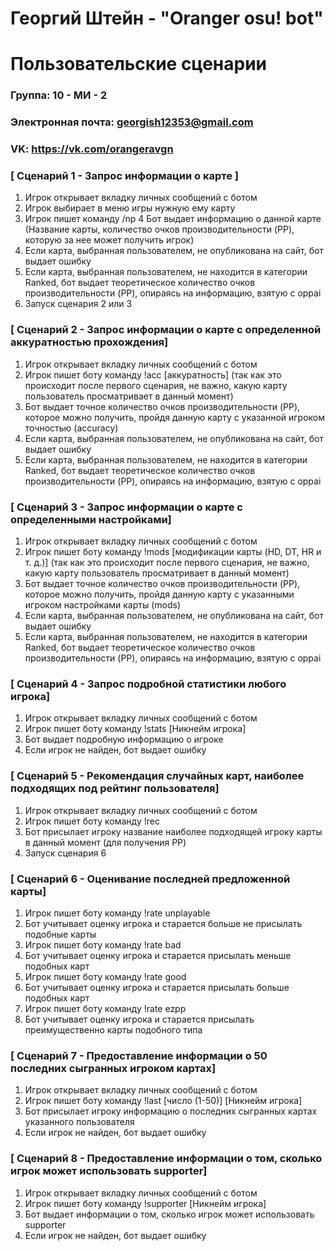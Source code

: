 # Георгий Штейн - "Oranger osu! bot"
# Пользовательские сценарии

### Группа: 10 - МИ - 2
### Электронная почта: georgish12353@gmail.com
### VK: https://vk.com/orangeravgn


### [ Сценарий 1 - Запрос информации о карте ]

1. Игрок открывает вкладку личных сообщений с ботом
2. Игрок выбирает в меню игры нужную ему карту
3. Игрок пишет команду /np 
4  Бот выдает информацию о данной карте (Название карты, количество очков производительности (PP), которую за нее может получить игрок)
5. Если карта, выбранная пользователем, не опубликована на сайт, бот выдает ошибку
6. Если карта, выбранная пользователем, не находится в категории Ranked, бот выдает теоретическое количество очков производительности (PP), опираясь на информацию, взятую с oppai 
7. Запуск сценария 2 или 3

### [ Сценарий 2 - Запрос информации о карте с определенной аккуратностью прохождения]

1. Игрок открывает вкладку личных сообщений с ботом
2. Игрок пишет боту команду !acc [аккуратность] (так как это происходит после первого сценария, не важно, какую карту пользователь просматривает в данный момент)
3. Бот выдает точное количество очков производительности (PP), которое можно получить, пройдя данную карту с указанной игроком точностью (accuracy)
4. Если карта, выбранная пользователем, не опубликована на сайт, бот выдает ошибку
5. Если карта, выбранная пользователем, не находится в категории Ranked, бот выдает теоретическое количество очков производительности (PP), опираясь на информацию, взятую с oppai 

### [ Сценарий 3 - Запрос информации о карте с определенными настройками]

1. Игрок открывает вкладку личных сообщений с ботом
2. Игрок пишет боту команду !mods [модификации карты (HD, DT, HR и т. д.)] (так как это происходит после первого сценария, не важно, какую карту пользователь просматривает в данный момент)
3. Бот выдает точное количество очков производительности (PP), которое можно получить, пройдя данную карту с указанными игроком настройками карты (mods)
4. Если карта, выбранная пользователем, не опубликована на сайт, бот выдает ошибку
5. Если карта, выбранная пользователем, не находится в категории Ranked, бот выдает теоретическое количество очков производительности (PP), опираясь на информацию, взятую с oppai 

### [ Сценарий 4 - Запрос подробной статистики любого игрока]

1. Игрок открывает вкладку личных сообщений с ботом
2. Игрок пишет боту команду !stats [Никнейм игрока]
3. Бот выдает подробную информацию о игроке
4. Если игрок не найден, бот выдает ошибку

### [ Сценарий 5 - Рекомендация случайных карт, наиболее подходящих под рейтинг пользователя]

1. Игрок открывает вкладку личных сообщений с ботом
2. Игрок пишет боту команду !rec
3. Бот присылает игроку название наиболее подходящей игроку карты в данный момент (для получения PP)
4. Запуск сценария 6

### [ Сценарий 6 - Оценивание последней предложенной карты]

1. Игрок пишет боту команду !rate unplayable
2. Бот учитывает оценку игрока и старается больше не присылать подобные карты
3. Игрок пишет боту команду !rate bad
4. Бот учитывает оценку игрока и старается присылать меньше подобных карт
5. Игрок пишет боту команду !rate good
6. Бот учитывает оценку игрока и старается присылать больше подобных карт
7. Игрок пишет боту команду !rate ezpp
8. Бот учитывает оценку игрока и старается присылать преимущественно карты подобного типа

### [ Сценарий 7 - Предоставление информации о 50 последних сыгранных игроком картах]

1. Игрок открывает вкладку личных сообщений с ботом
2. Игрок пишет боту команду !last [число (1-50)] [Никнейм игрока]
3. Бот присылает игроку информацию о последних сыгранных картах указанного пользователя
4. Если игрок не найден, бот выдает ошибку

### [ Сценарий 8 - Предоставление информации о том, сколько игрок может использовать supporter]

1. Игрок открывает вкладку личных сообщений с ботом
2. Игрок пишет боту команду !supporter [Никнейм игрока]
3. Бот выдает информации о том, сколько игрок может использовать supporter
4. Если игрок не найден, бот выдает ошибку

